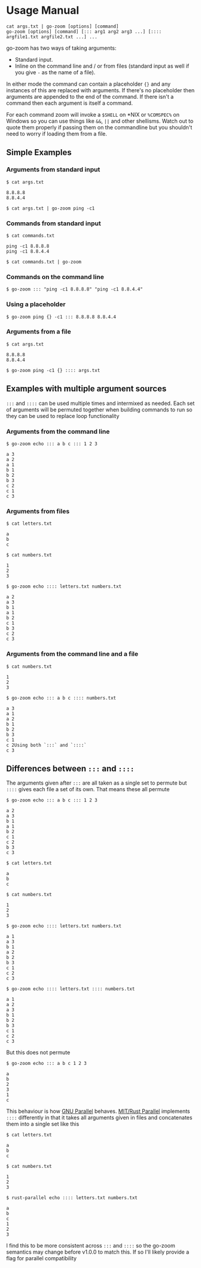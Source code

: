 # Usage Manual

    cat args.txt | go-zoom [options] [command] 
    go-zoom [options] [command] [::: arg1 arg2 arg3 ...] [:::: argfile1.txt argfile2.txt ...] ...

go-zoom has two ways of taking arguments:

- Standard input.
- Inline on the command line and / or from files (standard input as well if you give `-` as the name of a file).

In either mode the command can contain a placeholder `{}` and any instances of this are replaced with arguments. If there's no placeholder then arguments are appended to the end of the command. If there isn't a command then each argument is itself a command.

For each command zoom will invoke a `$SHELL` on *NIX or `%COMSPEC%` on Windows so you can use things like `&&`, `||` and other shellisms. Watch out to quote them properly if passing them on the commandline but you shouldn't need to worry if loading them from a file.

## Simple Examples

### Arguments from standard input

    $ cat args.txt

    8.8.8.8
    8.8.4.4

    $ cat args.txt | go-zoom ping -c1

### Commands from standard input

    $ cat commands.txt

    ping -c1 8.8.8.8
    ping -c1 8.8.4.4

    $ cat commands.txt | go-zoom

### Commands on the command line

    $ go-zoom ::: "ping -c1 8.8.8.8" "ping -c1 8.8.4.4"

### Using a placeholder

    $ go-zoom ping {} -c1 ::: 8.8.8.8 8.8.4.4

### Arguments from a file

    $ cat args.txt

    8.8.8.8
    8.8.4.4

    $ go-zoom ping -c1 {} :::: args.txt

## Examples with multiple argument sources

`:::` and `::::` can be used multiple times and intermixed as needed. Each set of arguments will be permuted together when building commands to run so they can be used to replace loop functionality

### Arguments from the command line

    $ go-zoom echo ::: a b c ::: 1 2 3

    a 3
    a 2
    a 1
    b 1
    b 2
    b 3
    c 2
    c 1
    c 3

### Arguments from files

    $ cat letters.txt

    a
    b
    c

    $ cat numbers.txt

    1
    2
    3

    $ go-zoom echo :::: letters.txt numbers.txt

    a 2
    a 3
    b 1
    a 1
    b 2
    c 1
    b 3
    c 2
    c 3

### Arguments from the command line and a file

    $ cat numbers.txt

    1
    2
    3

    $ go-zoom echo ::: a b c :::: numbers.txt

    a 3
    a 1
    a 2
    b 1
    b 2
    b 3
    c 1
    c 2Using both `:::` and `::::`
    c 3

## Differences between `:::` and `::::`

The arguments given after `:::` are all taken as a single set to permute but `::::` gives each file a set of its own. That means these all permute

    $ go-zoom echo ::: a b c ::: 1 2 3

    a 2
    a 3
    b 1
    a 1
    b 2
    c 1
    c 2
    b 3
    c 3

    $ cat letters.txt

    a
    b
    c

    $ cat numbers.txt

    1
    2
    3

    $ go-zoom echo :::: letters.txt numbers.txt

    a 1
    a 3
    b 1
    a 2
    b 2
    b 3
    c 1
    c 2
    c 3

    $ go-zoom echo :::: letters.txt :::: numbers.txt

    a 1
    a 2
    a 3
    b 1
    b 2
    b 3
    c 1
    c 2
    c 3

But this does not permute

    $ go-zoom echo ::: a b c 1 2 3

    a
    b
    2
    3
    1
    c

This behaviour is how [GNU Parallel](https://www.gnu.org/software/parallel/) behaves. [MIT/Rust Parallel](https://github.com/mmstick/parallel) implements `::::` differently in that it takes all arguments given in files and concatenates them into a single set like this

    $ cat letters.txt 

    a
    b
    c

    $ cat numbers.txt 

    1
    2
    3
    
    $ rust-parallel echo :::: letters.txt numbers.txt

    a
    b
    c
    1
    2
    3

I find this to be more consistent across `:::` and `::::` so the go-zoom semantics may change before v1.0.0 to match this. If so I'll likely provide a flag for parallel compatibility